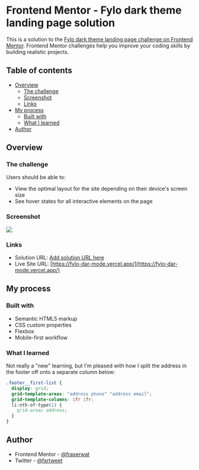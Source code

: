 # Frontend Mentor - Fylo dark theme landing page solution

This is a solution to the [Fylo dark theme landing page challenge on Frontend Mentor](https://www.frontendmentor.io/challenges/fylo-dark-theme-landing-page-5ca5f2d21e82137ec91a50fd). Frontend Mentor challenges help you improve your coding skills by building realistic projects.

## Table of contents

- [Overview](#overview)
  - [The challenge](#the-challenge)
  - [Screenshot](#screenshot)
  - [Links](#links)
- [My process](#my-process)
  - [Built with](#built-with)
  - [What I learned](#what-i-learned)
- [Author](#author)

## Overview

### The challenge

Users should be able to:

- View the optimal layout for the site depending on their device's screen size
- See hover states for all interactive elements on the page

### Screenshot

![](images/screenshot.jpg)

### Links

- Solution URL: [Add solution URL here](https://your-solution-url.com)
- Live Site URL: [https://fylo-dar-mode.vercel.app/](https://fylo-dar-mode.vercel.app/)

## My process

### Built with

- Semantic HTML5 markup
- CSS custom properties
- Flexbox
- Mobile-first workflow

### What I learned

Not really a "new" learning, but I'm pleased with how I split the address in the footer off onto a separate column below:

```css
.footer__first-list {
  display: grid;
  grid-template-areas: "address phone" "address email";
  grid-template-columns: 1fr 1fr;
  li:nth-of-type(1) {
    grid-area: address;
  }
}
```

## Author

- Frontend Mentor - [@fraserwat](https://www.frontendmentor.io/profile/fraserwat)
- Twitter - [@fsrtweet](https://www.twitter.com/fsrtweet)
